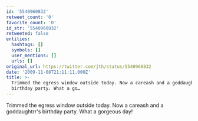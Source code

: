 ```yaml
---
id: '5540960832'
retweet_count: '0'
favorite_count: '0'
id_str: '5540960832'
retweeted: false
entities:
  hashtags: []
  symbols: []
  user_mentions: []
  urls: []
original_url: https://twitter.com/jth/status/5540960832
date: '2009-11-08T21:11:11.000Z'
title: >-
  Trimmed the egress window outside today. Now a careash and a goddaughtrr's
  birthday party. What a go…
---
```


Trimmed the egress window outside today. Now a careash and a goddaughtrr's birthday party. What a gorgeous day!